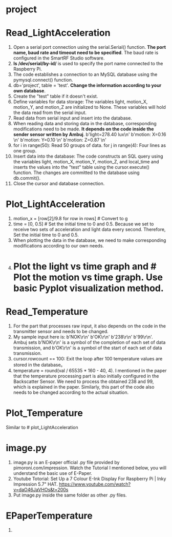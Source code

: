 # project

# Read_LightAcceleration
1. Open a serial port connection using the serial.Serial() function. **The port name, baud rate and timeout need to be specified**. The baud rate is configured in the SmartRF Studio software.
2. **ls /dev/serial/by-id/** is used to specify the port name connected to the Raspberry Pi.
3. The code establishes a connection to an MySQL database using the pymysql.connect() function. 
4. db='project', table = 'test'. **Change the information according to your own database**.
5. Create the "test" table if it doesn't exist.
6. Define variables for data storage: The variables light, motion_X, motion_Y, and motion_Z are initialized to None. These variables will hold the data read from the serial input.
7. Read data from serial input and insert into the database.
8. When reading data and storing data in the database, corresponding modifications need to be made. **It depends on the code inside the sender sensor written by Ambuj**.
    b'light=278.40 lux\n'
    b'motion: X=0.16 \n'
    b'motion: Y=0.10 \n'
    b'motion: Z=0.87 \n'
9. for i in range(50): Read 50 groups of data. for j in range(4): Four lines as one group.
10. Insert data into the database: The code constructs an SQL query using the variables light, motion_X, motion_Y, motion_Z, and local_time and inserts the values into the "test" table using the cursor.execute() function. The changes are committed to the database using db.commit().
11. Close the cursor and database connection.


# Plot_LightAcceleration
1. motion_x = [row[2]/9.8 for row in rows] # Convert to g
2. time = [0, 0.5] # Set the initial time to 0 and 0.5. Because we set to receive two sets of acceleration and light data every second. Therefore, Set the initial time to 0 and 0.5.
3. When plotting the data in the database, we need to make corresponding modifications according to our own needs.
4. # Plot the light vs time graph and # Plot the motion vs time graph. Use basic Pyplot visualization method.


# Read_Temperature
1. For the part that processes raw input, it also depends on the code in the transmitter sensor and needs to be changed.
2. My sample input here is: 
  b'NOK\r\n'
  b'OK\r\n'
  b'238\r\n'
  b'99\r\n'.
  Ambuj sets b'NOK\r\n' is a symbol of the completion of each set of data transmission, and b'OK\r\n' is a symbol of the start of each set of data transmission.
3. cursor.rowcount == 100: Exit the loop after 100 temperature values are stored in the database。
4. temperature = round(val / 65535 * 160 - 40, 4). I mentioned in the paper that the temperature processing part is also initially configured in the Backscatter Sensor. We need to process the obtained 238 and 99, which is explained in the paper. Similarly, this part of the code also needs to be changed according to the actual situation.


# Plot_Temperature
Similar to # plot_LightAcceleration

# image.py
1. image.py is an E-paper official .py file provided by pimoroni.com/impression. Watch the Tutorial I mentioned below, you will understand the basic use of E-Paper.
2. Youtube Totorial: Set Up a 7 Colour E-Ink Display For Raspberry Pi | Inky Impression 5.7" HAT.
    https://www.youtube.com/watch?v=daO46JaVHOs&t=200s
3. Put image.py inside the same folder as other .py files.

# EPaperTemperature
1. 


